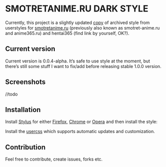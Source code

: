 # SMOTRETANIME.RU DARK STYLE

Currently, this project is a slightly updated [copy](https://userstyles.org/styles/135779/dark-style-anime-365) of archived style from userstyles for [smotretanime.ru](https://smotretanime.ru/) (previously also known as smotret-anime.ru and anime365.ru) and hentai365 (find link by yourself, OK?).

## Current version

Current version is 0.0.4-alpha. It’s safe to use style at the moment, but there’s still some stuff I want to fix/add before releasing stable 1.0.0 version. 

## Screenshots

//todo

## Installation

Install [Stylus](https://add0n.com/stylus.html) for either [Firefox](https://addons.mozilla.org/en-US/firefox/addon/styl-us/), [Chrome](https://chrome.google.com/webstore/detail/stylus/clngdbkpkpeebahjckkjfobafhncgmne) or [Opera](https://addons.opera.com/en-gb/extensions/details/stylus/) and then install the style:

Install the [usercss](https://raw.githubusercontent.com/Gigas002/smotret-anime-dark-style/master/smotretanime-dark.user.css) which supports automatic updates and customization.

## Contribution

Feel free to contribute, create issues, forks etc.
